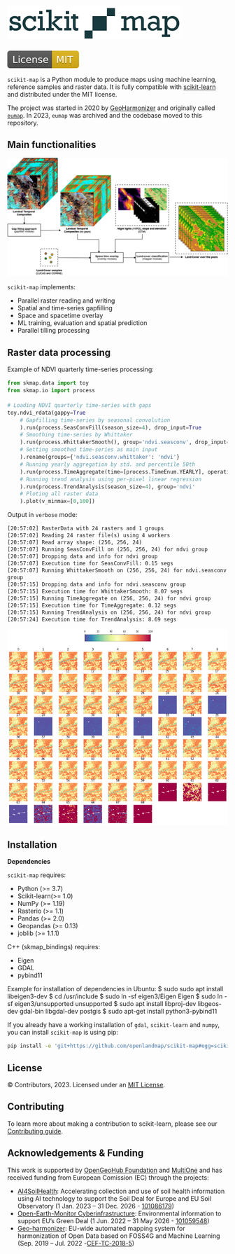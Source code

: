 ![Scikit-map](./docs/img/scikit-map_small.png)
===========
[![GitLab license](./docs/img/mit.svg)](./LICENSE)

<!--- Add small benchmark dataset in zenodo
[![Zenodo dataset](https://zenodo.org/badge/DOI/10.5281/zenodo.4058447.svg)](http://doi.org/10.5281/zenodo.4058447)
-->
<!---
[Community](https://opendatascience.eu) |
[Documentation](https://eumap.readthedocs.org) |
[Resources](demo/README.md) |
[Release Notes](NEWS.md)
-->

`scikit-map` is a Python module to produce maps using machine learning, reference samples and raster data. It is fully compatible with [scikit-learn](https://github.com/openlandmap/scikit-learn) and distributed under the MIT license. 

The project was started in 2020 by [GeoHarmonizer](https://opendatascience.eu/geoharmonizer-project/) and originally called [`eumap`](https://gitlab.com/geoharmonizer_inea/eumap). In 2023, `eumap` was archived and the codebase moved to this repository.

Main functionalities
-------

![Workflow](docs/img/workflow.png)

`scikit-map` implements:
- Parallel raster reading and writing 
- Spatial and time-series gapfilling
- Space and spacetime overlay 
- ML training, evaluation and spatial prediction
- Parallel tilling processing 

## Raster data processing

Example of NDVI quarterly time-series processing: 

```python
from skmap.data import toy
from skmap.io import process

# Loading NDVI quarterly time-series with gaps
toy.ndvi_rdata(gappy=True 
    # Gapfilling time-series by seasonal convolution 
    ).run(process.SeasConvFill(season_size=4), drop_input=True
    # Smoothing time-series by Whittaker
    ).run(process.WhittakerSmooth(), group='ndvi.seasconv', drop_input=True
    # Setting smoothed time-series as main input
    ).rename(groups={'ndvi.seasconv.whittaker': 'ndvi'}
    # Running yearly aggregation by std. and percentile 50th
    ).run(process.TimeAggregate(time=[process.TimeEnum.YEARLY], operations = ['p50', 'std']), group=['ndvi']
    # Running trend analysis using per-pixel linear regression  
    ).run(process.TrendAnalysis(season_size=4), group='ndvi'
    # Ploting all raster data
    ).plot(v_minmax=[0,100])
```

Output in `verbose` mode:
```
[20:57:02] RasterData with 24 rasters and 1 groups
[20:57:02] Reading 24 raster file(s) using 4 workers
[20:57:07] Read array shape: (256, 256, 24)
[20:57:07] Running SeasConvFill on (256, 256, 24) for ndvi group
[20:57:07] Dropping data and info for ndvi group
[20:57:07] Execution time for SeasConvFill: 0.15 segs
[20:57:07] Running WhittakerSmooth on (256, 256, 24) for ndvi.seasconv group
[20:57:15] Dropping data and info for ndvi.seasconv group
[20:57:15] Execution time for WhittakerSmooth: 8.07 segs
[20:57:15] Running TimeAggregate on (256, 256, 24) for ndvi group
[20:57:15] Execution time for TimeAggregate: 0.12 segs
[20:57:15] Running TrendAnalysis on (256, 256, 24) for ndvi group
[20:57:24] Execution time for TrendAnalysis: 8.69 segs
```

![Plot output](docs/img/plot_output.png)

Installation
-------

**Dependencies**

`scikit-map` requires:

- Python (>= 3.7)
- Scikit-learn(>= 1.0)
- NumPy (>= 1.19)
- Rasterio (>= 1.1)
- Pandas (>= 2.0)
- Geopandas (>= 0.13)
- joblib (>= 1.1.1)

C++ (skmap_bindings) requires:
- Eigen
- GDAL
- pybind11

Example for installation of dependencies in Ubuntu:
$ sudo sudo apt install libeigen3-dev
$ cd /usr/include
$ sudo ln -sf eigen3/Eigen Eigen
$ sudo ln -sf eigen3/unsupported unsupported
$ sudo apt install libproj-dev libgeos-dev gdal-bin libgdal-dev postgis
$ sudo apt-get install python3-pybind11

If you already have a working installation of `gdal`, `scikit-learn` and `numpy`, you can install `scikit-map` is using pip:

```bash
pip install -e 'git+https://github.com/openlandmap/scikit-map#egg=scikit-map[full]'
```

License
-------
© Contributors, 2023. Licensed under an [MIT License](LICENSE).

Contributing
---------------------
To learn more about making a contribution to scikit-learn, please see our [Contributing guide](CONTRIBUTING.md).

Acknowledgements & Funding
--------

This work is supported by [OpenGeoHub Foundation](https://opengeohub.org/) and [MultiOne](https://multione.hr/) and has received funding from European Comission (EC) through the projects:

- [AI4SoilHealth](https://ai4soilhealth.eu/): Accelerating collection and use of soil health information using AI technology to support the Soil Deal for Europe and EU Soil Observatory (1 Jan. 2023 – 31 Dec. 2026 - [101086179](https://cordis.europa.eu/project/id/101086179))
- [Open-Earth-Monitor Cyberinfrastructure](https://earthmonitor.org/): Environmental information to support EU’s Green Deal (1 Jun. 2022 – 31 May 2026 - [101059548](https://cordis.europa.eu/project/id/101059548))
- [Geo-harmonizer](https://opendatascience.eu/geoharmonizer-project/): EU-wide automated mapping system for harmonization of Open Data based on FOSS4G and Machine Learning (Sep. 2019 – Jul. 2022 -[CEF-TC-2018-5](https://hadea.ec.europa.eu/calls-proposals/2018-cef-telecom-call-public-open-data-cef-tc-2018-5_en))
